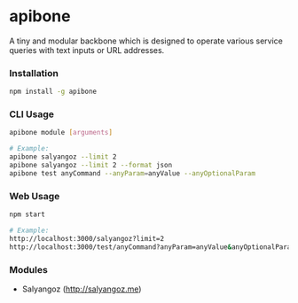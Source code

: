 # apibone

A tiny and modular backbone which is designed to operate various service queries with text inputs or URL addresses.

### Installation
```sh
npm install -g apibone
```

### CLI Usage
```sh
apibone module [arguments]

# Example:
apibone salyangoz --limit 2
apibone salyangoz --limit 2 --format json
apibone test anyCommand --anyParam=anyValue --anyOptionalParam
```

### Web Usage
```sh
npm start

# Example:
http://localhost:3000/salyangoz?limit=2
http://localhost:3000/test/anyCommand?anyParam=anyValue&anyOptionalParam&format=text
```

### Modules

- Salyangoz (http://salyangoz.me)
